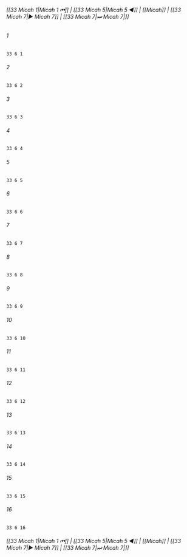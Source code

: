 
###### [[33 Micah 1|Micah 1 ⏮]] | [[33 Micah 5|Micah 5 ◀]] | [[Micah]] | [[33 Micah 7|▶ Micah 7]] | [[33 Micah 7|⏭ Micah 7|]]

###### 1
``` verse
33 6 1 
```
###### 2
``` verse
33 6 2 
```
###### 3
``` verse
33 6 3 
```
###### 4
``` verse
33 6 4 
```
###### 5
``` verse
33 6 5 
```
###### 6
``` verse
33 6 6 
```
###### 7
``` verse
33 6 7 
```
###### 8
``` verse
33 6 8 
```
###### 9
``` verse
33 6 9 
```
###### 10
``` verse
33 6 10 
```
###### 11
``` verse
33 6 11 
```
###### 12
``` verse
33 6 12 
```
###### 13
``` verse
33 6 13 
```
###### 14
``` verse
33 6 14 
```
###### 15
``` verse
33 6 15 
```
###### 16
``` verse
33 6 16 
```

###### [[33 Micah 1|Micah 1 ⏮]] | [[33 Micah 5|Micah 5 ◀]] | [[Micah]] | [[33 Micah 7|▶ Micah 7]] | [[33 Micah 7|⏭ Micah 7|]]

